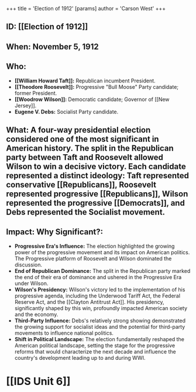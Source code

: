 +++
 title = 'Election of 1912'
[params]
	author = 'Carson West'
+++
## ID: [[Election of 1912]]

## When: November 5, 1912

## Who:
* **[[William Howard Taft]]:** Republican incumbent President.
* **[[Theodore Roosevelt]]:** Progressive "Bull Moose" Party candidate; former President.
* **[[Woodrow Wilson]]:** Democratic candidate; Governor of [[New Jersey]].
* **Eugene V. Debs:** Socialist Party candidate.

## What:  A four-way presidential election considered one of the most significant in American history.  The split in the Republican party between Taft and Roosevelt allowed Wilson to win a decisive victory.  Each candidate represented a distinct ideology: Taft represented conservative [[Republicans]], Roosevelt represented progressive [[Republicans]], Wilson represented the progressive [[Democrats]], and Debs represented the Socialist movement.

## Impact: Why Significant?:
* **Progressive Era's Influence:** The election highlighted the growing power of the progressive movement and its impact on American politics. The Progressive platform of Roosevelt and Wilson dominated the discussion.
* **End of Republican Dominance:** The split in the Republican party marked the end of their era of dominance and ushered in the Progressive Era under Wilson.
* **Wilson's Presidency:** Wilson's victory led to the implementation of his progressive agenda, including the Underwood Tariff Act, the Federal Reserve Act, and the [[Clayton Antitrust Act]].  His presidency, significantly shaped by this win, profoundly impacted American society and the economy.
* **Third-Party Influence:** Debs's relatively strong showing demonstrated the growing support for socialist ideas and the potential for third-party movements to influence national politics.
* **Shift in Political Landscape:** The election fundamentally reshaped the American political landscape, setting the stage for the progressive reforms that would characterize the next decade and influence the country's development leading up to and during WWI.

# [[IDS Unit 6]]